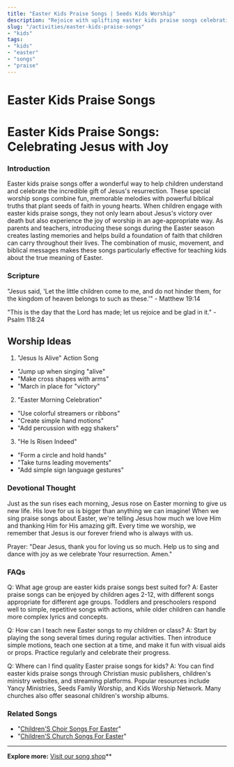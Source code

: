 ```yaml
---
title: "Easter Kids Praise Songs | Seeds Kids Worship"
description: "Rejoice with uplifting easter kids praise songs celebrating Jesus' resurrection. Easter worship resources for kids and Sunday school."
slug: "/activities/easter-kids-praise-songs"
- "kids"
tags:
- "kids"
- "easter"
- "songs"
- "praise"
---
```


# Easter Kids Praise Songs

# Easter Kids Praise Songs: Celebrating Jesus with Joy

### Introduction
Easter kids praise songs offer a wonderful way to help children understand and celebrate the incredible gift of Jesus's resurrection. These special worship songs combine fun, memorable melodies with powerful biblical truths that plant seeds of faith in young hearts. When children engage with easter kids praise songs, they not only learn about Jesus's victory over death but also experience the joy of worship in an age-appropriate way. As parents and teachers, introducing these songs during the Easter season creates lasting memories and helps build a foundation of faith that children can carry throughout their lives. The combination of music, movement, and biblical messages makes these songs particularly effective for teaching kids about the true meaning of Easter.

### Scripture
"Jesus said, 'Let the little children come to me, and do not hinder them, for the kingdom of heaven belongs to such as these.'" - Matthew 19:14

"This is the day that the Lord has made; let us rejoice and be glad in it." - Psalm 118:24

## Worship Ideas
1. "Jesus Is Alive" Action Song
- "Jump up when singing "alive"
- "Make cross shapes with arms"
- "March in place for "victory"

2. "Easter Morning Celebration"
- "Use colorful streamers or ribbons"
- "Create simple hand motions"
- "Add percussion with egg shakers"

3. "He Is Risen Indeed"
- "Form a circle and hold hands"
- "Take turns leading movements"
- "Add simple sign language gestures"

### Devotional Thought
Just as the sun rises each morning, Jesus rose on Easter morning to give us new life. His love for us is bigger than anything we can imagine! When we sing praise songs about Easter, we're telling Jesus how much we love Him and thanking Him for His amazing gift. Every time we worship, we remember that Jesus is our forever friend who is always with us.

Prayer: "Dear Jesus, thank you for loving us so much. Help us to sing and dance with joy as we celebrate Your resurrection. Amen."

### FAQs
Q: What age group are easter kids praise songs best suited for?
A: Easter praise songs can be enjoyed by children ages 2-12, with different songs appropriate for different age groups. Toddlers and preschoolers respond well to simple, repetitive songs with actions, while older children can handle more complex lyrics and concepts.

Q: How can I teach new Easter songs to my children or class?
A: Start by playing the song several times during regular activities. Then introduce simple motions, teach one section at a time, and make it fun with visual aids or props. Practice regularly and celebrate their progress.

Q: Where can I find quality Easter praise songs for kids?
A: You can find easter kids praise songs through Christian music publishers, children's ministry websites, and streaming platforms. Popular resources include Yancy Ministries, Seeds Family Worship, and Kids Worship Network. Many churches also offer seasonal children's worship albums.

### Related Songs

- "[Children'S Choir Songs For Easter](/activities/children-s-choir-songs-for-easter/)"
- "[Children'S Church Songs For Easter](/activities/children-s-church-songs-for-easter/)"

---

**Explore more:** [Visit our song shop](https://seedskidsworship.com/shop)**

<!-- Schema Markup -->
<script type="application/ld+json">
{
  "@context": "https://schema.org",
  "@type": "MusicRecording",
  "name": "Easter Kids Praise Songs",
  "byArtist": {
    "@type": "MusicGroup",
    "name": "Seeds Kids Worship"
  },
  "isFamilyFriendly": true,
  "url": "https://seedskidsworship.com/activities/easter-kids-praise-songs/"
}
</script>